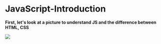 # JavaScript-Introduction
**First, let's look at a picture to understand JS and the difference between HTML, CSS**


<img src="[https://miro.medium.com/v2/resize:fit:800/1*4u3N6gec_QEVA_Yu2Tfi0w.jpeg](https://www.keentodesign.com.au/cdn-cgi/imagedelivery/eOylWWvDYZyJkbAUtQZpuQ/www.keentodesign.com.au/html.png/w=9999)">


